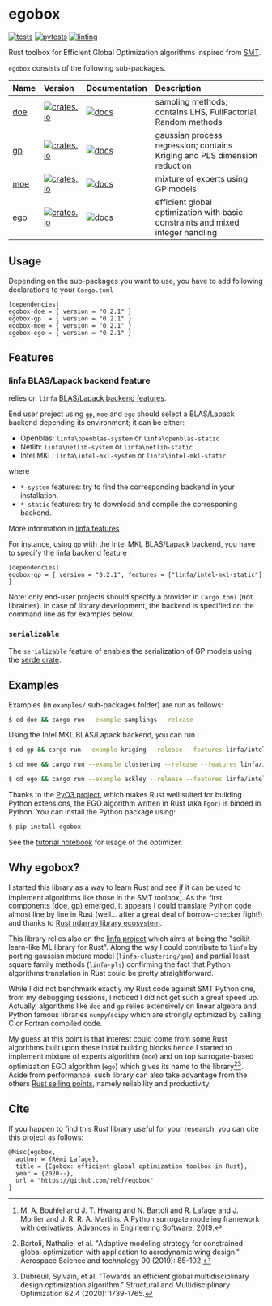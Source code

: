 # egobox

[![tests](https://github.com/relf/egobox/workflows/tests/badge.svg)](https://github.com/relf/egobox/actions?query=workflow%3Atests)
[![pytests](https://github.com/relf/egobox/workflows/pytests/badge.svg)](https://github.com/relf/egobox/actions?query=workflow%3Apytests)
[![linting](https://github.com/relf/egobox/workflows/lint/badge.svg)](https://github.com/relf/egobox/actions?query=workflow%3Alint)


Rust toolbox for Efficient Global Optimization algorithms inspired from [SMT](https://github.com/SMTorg/smt). 

`egobox` consists of the following sub-packages.

| Name         | Version                                                                                         | Documentation                                                               | Description                                                                     |
| :----------- | :---------------------------------------------------------------------------------------------- | :-------------------------------------------------------------------------- | :------------------------------------------------------------------------------ |
| [doe](./doe) | [![crates.io](https://img.shields.io/crates/v/egobox-doe)](https://crates.io/crates/egobox-doe) | [![docs](https://docs.rs/egobox-doe/badge.svg)](https://docs.rs/egobox-doe) | sampling methods; contains LHS, FullFactorial, Random methods                   |
| [gp](./gp)   | [![crates.io](https://img.shields.io/crates/v/egobox-gp)](https://crates.io/crates/egobox-gp)   | [![docs](https://docs.rs/egobox-gp/badge.svg)](https://docs.rs/egobox-gp)   | gaussian process regression; contains Kriging and PLS dimension reduction       |
| [moe](./gp)  | [![crates.io](https://img.shields.io/crates/v/egobox-moe)](https://crates.io/crates/egobox-moe) | [![docs](https://docs.rs/egobox-moe/badge.svg)](https://docs.rs/egobox-moe) | mixture of experts using GP models                                              |
| [ego](./ego) | [![crates.io](https://img.shields.io/crates/v/egobox-ego)](https://crates.io/crates/egobox-ego) | [![docs](https://docs.rs/egobox-ego/badge.svg)](https://docs.rs/egobox-ego) | efficient global optimization with basic constraints and mixed integer handling |

## Usage

Depending on the sub-packages you want to use, you have to add following declarations to your `Cargo.toml`

```
[dependencies]
egobox-doe = { version = "0.2.1" }
egobox-gp  = { version = "0.2.1" }
egobox-moe = { version = "0.2.1" }
egobox-ego = { version = "0.2.1" }
```

## Features

### linfa BLAS/Lapack backend feature

 relies on `linfa` [BLAS/Lapack backend features](https://github.com/rust-ml/linfa#blaslapack-backend).

End user project using `gp`, `moe` and `ego` should select a BLAS/Lapack backend 
depending its environment; it can be either: 
 * Openblas: `linfa\openblas-system` or `linfa\openblas-static`
 * Netlib: `linfa\netlib-system` or `linfa\netlib-static`
 * Intel MKL: `linfa\intel-mkl-system` or `linfa\intel-mkl-static`

where

 * `*-system` features: try to find the corresponding backend in your installation.
 * `*-static` features: try to download and compile the corresponing backend.

More information in [linfa features](https://github.com/rust-ml/linfa#blaslapack-backend)

For instance, using `gp` with the Intel MKL BLAS/Lapack backend, you have to specify the linfa backend feature :

```
[dependencies]
egobox-gp = { version = "0.2.1", features = ["linfa/intel-mkl-static"] }
```

Note: only end-user projects should specify a provider in `Cargo.toml` (not librairies). In case of library development, the backend is specified on the command line as for examples below.

### `serializable` 

The `serializable` feature of enables the serialization of GP models using the [serde crate](https://serde.rs/). 

## Examples

Examples (in `examples/` sub-packages folder) are run as follows:

```bash
$ cd doe && cargo run --example samplings --release
```

Using the Intel MKL BLAS/Lapack backend, you can run :

``` bash
$ cd gp && cargo run --example kriging --release --features linfa/intel-mkl-static
```

``` bash
$ cd moe && cargo run --example clustering --release --features linfa/intel-mkl-static
```

``` bash
$ cd ego && cargo run --example ackley --release --features linfa/intel-mkl-static
```

Thanks to the [PyO3 project](https://pyo3.rs), which makes Rust well suited for building Python extensions, the EGO algorithm written in Rust (aka `Egor`) is binded in Python. You can install the Python package using:

```bash
$ pip install egobox
```

See the [tutorial notebook](doc/TutorialEgor.ipynb) for usage of the optimizer.

## Why egobox?

I started this library as a way to learn Rust and see if it can be used to implement algorithms like those in the SMT toolbox[^1]. As the first components (doe, gp) emerged, it appears I could translate Python code almost line by line in Rust (well... after a great deal of borrow-checker fight!) and thanks to [Rust ndarray library ecosystem](https://github.com/rust-ndarray). 

This library relies also on the [linfa project](https://github.com/rust-ml/linfa) which aims at being the "scikit-learn-like ML library for Rust". Along the way I could contribute to `linfa` by porting gaussian mixture model (`linfa-clustering/gmm`) and partial least square family methods (`linfa-pls`) confirming the fact that Python algorithms translation in Rust could be pretty straightforward.

While I did not benchmark exactly my Rust code against SMT Python one, from my debugging sessions, I noticed I did not get such a great speed up. Actually, algorithms like `doe` and `gp` relies extensively on linear algebra and Python famous libraries `numpy`/`scipy` which are strongly optimized by calling C or Fortran compiled code.

My guess at this point is that interest could come from some Rust algorithms built upon these initial building blocks hence I started to implement mixture of experts algorithm (`moe`) and on top surrogate-based optimization EGO algorithm (`ego`) which gives its name to the library[^2][^3]. Aside from performance, such library can also take advantage from the others [Rust selling points](https://www.rust-lang.org/), namely reliability and productivity. 

## Cite

If you happen to find this Rust library useful for your research, you can cite this project as follows: 

```
@Misc{egobox,
  author = {Rémi Lafage},
  title = {Egobox: efficient global optimization toolbox in Rust},
  year = {2020--},
  url = "https://github.com/relf/egobox"
}
```

[^1]: M. A. Bouhlel and J. T. Hwang and N. Bartoli and R. Lafage and J. Morlier and J. R. R. A. Martins. A Python surrogate modeling framework with derivatives. Advances in Engineering Software, 2019.

[^2]: Bartoli, Nathalie, et al. "Adaptive modeling strategy for constrained global optimization with application to aerodynamic wing design." Aerospace Science and technology 90 (2019): 85-102.

[^3]: Dubreuil, Sylvain, et al. "Towards an efficient global multidisciplinary design optimization algorithm." Structural and Multidisciplinary Optimization 62.4 (2020): 1739-1765.
